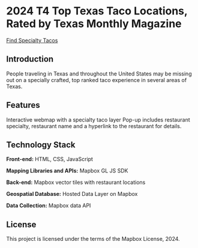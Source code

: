 # 2024 T4 Top Texas Taco Locations, Rated by Texas Monthly Magazine
[Find Specialty Tacos](https://ssebree993.github.io/Final_576) 

## Introduction
People traveling in Texas and throughout the United States may be missing out on a specially crafted, top ranked taco experience in several areas of Texas.

## Features
Interactive webmap with a specialty taco layer
Pop-up includes restaurant specialty, restaurant name and a hyperlink to the restaurant for details. 

## Technology Stack
**Front-end:** HTML, CSS, JavaScript

**Mapping Libraries and APIs:** Mapbox GL JS SDK 

**Back-end:** Mapbox vector tiles with restaurant locations

**Geospatial Database:** Hosted Data Layer on Mapbox

**Data Collection:** Mapbox data API

## License
This project is licensed under the terms of the Mapbox License, 2024.
